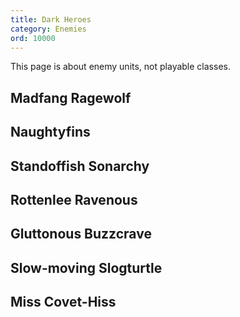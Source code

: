 ```yaml
---
title: Dark Heroes
category: Enemies
ord: 10000
---
```


This page is about enemy units, not playable classes.

<section id="ragewolf">

## Madfang Ragewolf

</section>

<section id="naughtyfins">

## Naughtyfins

</section>

<section id="sonarchy">

## Standoffish Sonarchy

</section>

<section id="ravenous">

## Rottenlee Ravenous

</section>

<section id="buzzcrave">

## Gluttonous Buzzcrave

</section>

<section id="slogturtle">

## Slow-moving Slogturtle

</section>

<section id="covet-hiss">

## Miss Covet-Hiss

</section>
